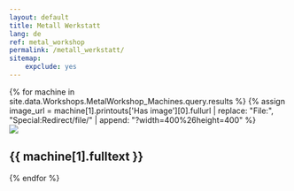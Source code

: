 ```yaml
---
layout: default
title: Metall Werkstatt
lang: de
ref: metal_workshop
permalink: /metall_werkstatt/
sitemap:
    expclude: yes
---
```


<div class="machines">
{% for machine in site.data.Workshops.MetalWorkshop_Machines.query.results %}
    {% assign image_url = machine[1].printouts['Has image'][0].fullurl | replace: "File:", "Special:Redirect/file/" | append: "?width=400%26height=400" %}
  <div class="{% cycle 'machine-regular', 'machine-regular' %}">
    <div class="machine-image">
      <a href = "{{machine[1].fullurl}}"><img src="{{ image_url}}"></a>
    </div>
    <div class="machine-name">
      <div class="machine-text-name">
        <h2>{{  machine[1].fulltext }}</h2>
      </div>
    </div>
    </div>
{% endfor %}
</div>
